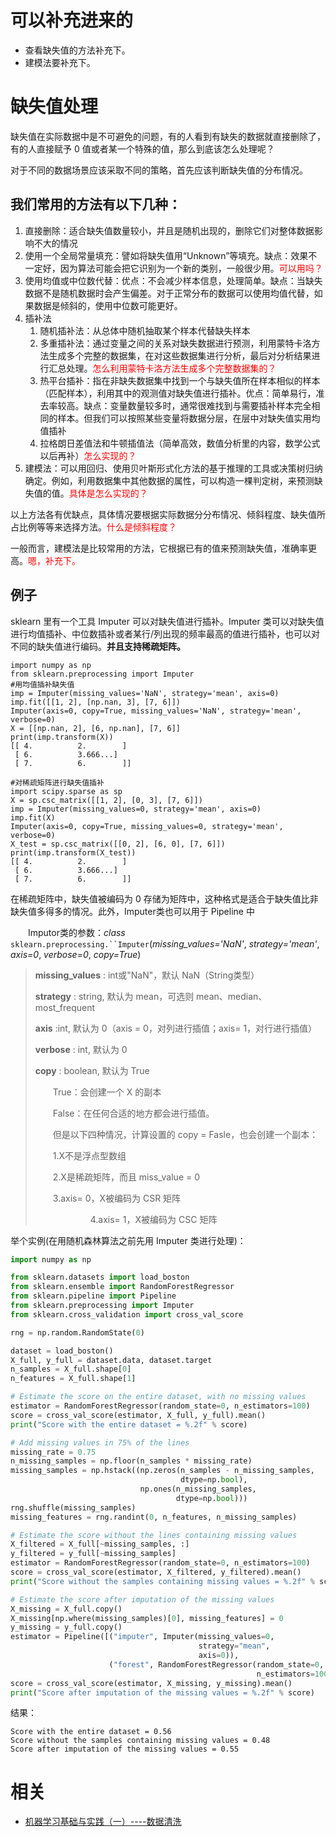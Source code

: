 
# 可以补充进来的

- 查看缺失值的方法补充下。
- 建模法要补充下。

# 缺失值处理

缺失值在实际数据中是不可避免的问题，有的人看到有缺失的数据就直接删除了，有的人直接赋予 0 值或者某一个特殊的值，那么到底该怎么处理呢？

对于不同的数据场景应该采取不同的策略，首先应该判断缺失值的分布情况。


## 我们常用的方法有以下几种：

1. 直接删除：适合缺失值数量较小，并且是随机出现的，删除它们对整体数据影响不大的情况
2. 使用一个全局常量填充：譬如将缺失值用“Unknown”等填充。缺点：效果不一定好，因为算法可能会把它识别为一个新的类别，一般很少用。<span style="color:red;">可以用吗？</span>
3. 使用均值或中位数代替：优点：不会减少样本信息，处理简单。缺点：当缺失数据不是随机数据时会产生偏差。对于正常分布的数据可以使用均值代替，如果数据是倾斜的，使用中位数可能更好。
4. 插补法
    1. 随机插补法：从总体中随机抽取某个样本代替缺失样本
    2. 多重插补法：通过变量之间的关系对缺失数据进行预测，利用蒙特卡洛方法生成多个完整的数据集，在对这些数据集进行分析，最后对分析结果进行汇总处理。<span style="color:red;">怎么利用蒙特卡洛方法生成多个完整数据集的？</span>
    3. 热平台插补：指在非缺失数据集中找到一个与缺失值所在样本相似的样本（匹配样本），利用其中的观测值对缺失值进行插补。优点：简单易行，准去率较高。缺点：变量数量较多时，通常很难找到与需要插补样本完全相同的样本。但我们可以按照某些变量将数据分层，在层中对缺失值实用均值插补
    4. 拉格朗日差值法和牛顿插值法（简单高效，数值分析里的内容，数学公式以后再补）<span style="color:red;">怎么实现的？</span>
5. 建模法：可以用回归、使用贝叶斯形式化方法的基于推理的工具或决策树归纳确定。例如，利用数据集中其他数据的属性，可以构造一棵判定树，来预测缺失值的值。<span style="color:red;">具体是怎么实现的？</span>


以上方法各有优缺点，具体情况要根据实际数据分分布情况、倾斜程度、缺失值所占比例等等来选择方法。<span style="color:red;">什么是倾斜程度？</span>

一般而言，建模法是比较常用的方法，它根据已有的值来预测缺失值，准确率更高。<span style="color:red;">嗯，补充下。</span>



## 例子


sklearn 里有一个工具 Imputer 可以对缺失值进行插补。Imputer 类可以对缺失值进行均值插补、中位数插补或者某行/列出现的频率最高的值进行插补，也可以对不同的缺失值进行编码。**并且支持稀疏矩阵。**

```
import numpy as np
from sklearn.preprocessing import Imputer
#用均值插补缺失值
imp = Imputer(missing_values='NaN', strategy='mean', axis=0)
imp.fit([[1, 2], [np.nan, 3], [7, 6]])
Imputer(axis=0, copy=True, missing_values='NaN', strategy='mean', verbose=0)
X = [[np.nan, 2], [6, np.nan], [7, 6]]
print(imp.transform(X))
[[ 4.          2.        ]
 [ 6.          3.666...]
 [ 7.          6.        ]]

#对稀疏矩阵进行缺失值插补
import scipy.sparse as sp
X = sp.csc_matrix([[1, 2], [0, 3], [7, 6]])
imp = Imputer(missing_values=0, strategy='mean', axis=0)
imp.fit(X)
Imputer(axis=0, copy=True, missing_values=0, strategy='mean', verbose=0)
X_test = sp.csc_matrix([[0, 2], [6, 0], [7, 6]])
print(imp.transform(X_test))
[[ 4.          2.        ]
 [ 6.          3.666...]
 [ 7.          6.        ]]
```

在稀疏矩阵中，缺失值被编码为 0 存储为矩阵中，这种格式是适合于缺失值比非缺失值多得多的情况。此外，Imputer类也可以用于 Pipeline 中



　　Imputor类的参数：*class* `sklearn.preprocessing.``Imputer`(*missing_values='NaN'*, *strategy='mean'*, *axis=0*, *verbose=0*, *copy=True*)[
](https://github.com/scikit-learn/scikit-learn/blob/51a765a/sklearn/preprocessing/imputation.py#L64)

> **missing_values** : int或"NaN"，默认 NaN（String类型）
>
> **strategy** : string, 默认为 mean，可选则 mean、median、most_frequent
>
> **axis** :int, 默认为 0（axis = 0，对列进行插值；axis= 1，对行进行插值）
>
> **verbose** : int, 默认为 0
>
> **copy** : boolean, 默认为 True
>
> 　　True：会创建一个 X 的副本
>
> 　　False：在任何合适的地方都会进行插值。
>
> 　　但是以下四种情况，计算设置的 copy = Fasle，也会创建一个副本：
>
> 　　1.X不是浮点型数组
>
> 　　2.X是稀疏矩阵，而且 miss_value = 0
>
> 　　3.axis= 0，X被编码为 CSR 矩阵
>
> 　　　　　　 4.axis= 1，X被编码为 CSC 矩阵


举个实例(在用随机森林算法之前先用 Imputer 类进行处理)：


```py
import numpy as np

from sklearn.datasets import load_boston
from sklearn.ensemble import RandomForestRegressor
from sklearn.pipeline import Pipeline
from sklearn.preprocessing import Imputer
from sklearn.cross_validation import cross_val_score

rng = np.random.RandomState(0)

dataset = load_boston()
X_full, y_full = dataset.data, dataset.target
n_samples = X_full.shape[0]
n_features = X_full.shape[1]

# Estimate the score on the entire dataset, with no missing values
estimator = RandomForestRegressor(random_state=0, n_estimators=100)
score = cross_val_score(estimator, X_full, y_full).mean()
print("Score with the entire dataset = %.2f" % score)

# Add missing values in 75% of the lines
missing_rate = 0.75
n_missing_samples = np.floor(n_samples * missing_rate)
missing_samples = np.hstack((np.zeros(n_samples - n_missing_samples,
                                      dtype=np.bool),
                             np.ones(n_missing_samples,
                                     dtype=np.bool)))
rng.shuffle(missing_samples)
missing_features = rng.randint(0, n_features, n_missing_samples)

# Estimate the score without the lines containing missing values
X_filtered = X_full[~missing_samples, :]
y_filtered = y_full[~missing_samples]
estimator = RandomForestRegressor(random_state=0, n_estimators=100)
score = cross_val_score(estimator, X_filtered, y_filtered).mean()
print("Score without the samples containing missing values = %.2f" % score)

# Estimate the score after imputation of the missing values
X_missing = X_full.copy()
X_missing[np.where(missing_samples)[0], missing_features] = 0
y_missing = y_full.copy()
estimator = Pipeline([("imputer", Imputer(missing_values=0,
                                          strategy="mean",
                                          axis=0)),
                      ("forest", RandomForestRegressor(random_state=0,
                                                       n_estimators=100))])
score = cross_val_score(estimator, X_missing, y_missing).mean()
print("Score after imputation of the missing values = %.2f" % score)
```

结果：

```
Score with the entire dataset = 0.56
Score without the samples containing missing values = 0.48
Score after imputation of the missing values = 0.55
```



# 相关

- [机器学习基础与实践（一）----数据清洗](https://www.cnblogs.com/charlotte77/p/5606926.html)
